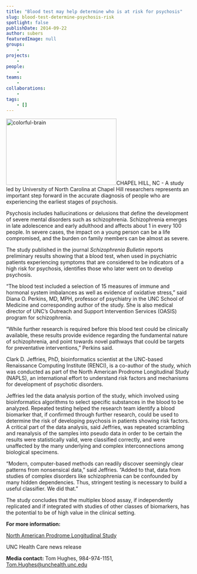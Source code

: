 ```yaml
---
title: "Blood test may help determine who is at risk for psychosis"
slug: blood-test-determine-psychosis-risk
spotlight: false
publishDate: 2014-09-22
author: subers
featuredImage: null
groups:
    - 
projects:
    - 
people:
    - 
teams: 
    - 
collaborations:
    - 
tags:
    - []
---
```

<img class="alignleft size-medium wp-image-13570" src="http://renci.org/wp-content/uploads/2014/09/colorful-brain-300x180.jpeg" alt="colorful-brain" width="300" height="180" />CHAPEL HILL, NC - A study led by University of North Carolina at Chapel Hill researchers represents an important step forward in the accurate diagnosis of people who are experiencing the earliest stages of psychosis.

Psychosis includes hallucinations or delusions that define the development of severe mental disorders such as schizophrenia. Schizophrenia emerges in late adolescence and early adulthood and affects about 1 in every 100 people. In severe cases, the impact on a young person can be a life compromised, and the burden on family members can be almost as severe.

<!--more-->

The study published in the journal <em>Schizophrenia Bulletin</em> reports preliminary results showing that a blood test, when used in psychiatric patients experiencing symptoms that are considered to be indicators of a high risk for psychosis, identifies those who later went on to develop psychosis.

“The blood test included a selection of 15 measures of immune and hormonal system imbalances as well as evidence of oxidative stress,” said Diana O. Perkins, MD, MPH, professor of psychiatry in the UNC School of Medicine and corresponding author of the study. She is also medical director of UNC’s Outreach and Support Intervention Services (OASIS) program for schizophrenia.

“While further research is required before this blood test could be clinically available, these results provide evidence regarding the fundamental nature of schizophrenia, and point towards novel pathways that could be targets for preventative interventions,” Perkins said.

Clark D. Jeffries, PhD, bioinformatics scientist at the UNC-based Renaissance Computing Institute (RENCI), is a co-author of the study, which was conducted as part of the North American Prodrome Longitudinal Study (NAPLS), an international effort to understand risk factors and mechanisms for development of psychotic disorders.

Jeffries led the data analysis portion of the study, which involved using bioinformatics algorithms to select specific substances in the blood to be analyzed. Repeated testing helped the research team identify a blood biomarker that, if confirmed through further research, could be used to determine the risk of developing psychosis in patients showing risk factors. A critical part of the data analysis, said Jeffries, was repeated scrambling and reanalysis of the samples into pseudo data in order to be certain the results were statistically valid, were classified correctly, and were unaffected by the many underlying and complex interconnections among biological specimens.

“Modern, computer-based methods can readily discover seemingly clear patterns from nonsensical data,” said Jeffries. “Added to that, data from studies of complex disorders like schizophrenia can be confounded by many hidden dependencies. Thus, stringent testing is necessary to build a useful classifier. We did that.”

The study concludes that the multiplex blood assay, if independently replicated and if integrated with studies of other classes of biomarkers, has the potential to be of high value in the clinical setting.

<strong>For more information:</strong>

<a href="http://www.ncbi.nlm.nih.gov/pmc/articles/PMC3502644/">North American Prodrome Longitudinal Study</a>

UNC Health Care news release

<strong>Media contact:</strong> Tom Hughes, 984-974-1151, <a href="mailto:Tom.Hughes@unchealth.unc.edu">Tom.Hughes@unchealth.unc.edu</a>

